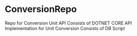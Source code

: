 # ConversionRepo
Repo for Conversion Unit API
Consists of DOTNET CORE API Implementation for Unit Conversion 
Consists of DB Script 
